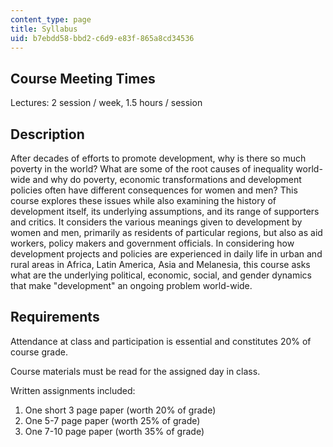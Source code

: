 ```yaml
---
content_type: page
title: Syllabus
uid: b7ebdd58-bbd2-c6d9-e83f-865a8cd34536
---
```


Course Meeting Times
--------------------

Lectures: 2 session / week, 1.5 hours / session

Description
-----------

After decades of efforts to promote development, why is there so much poverty in the world? What are some of the root causes of inequality world-wide and why do poverty, economic transformations and development policies often have different consequences for women and men? This course explores these issues while also examining the history of development itself, its underlying assumptions, and its range of supporters and critics. It considers the various meanings given to development by women and men, primarily as residents of particular regions, but also as aid workers, policy makers and government officials. In considering how development projects and policies are experienced in daily life in urban and rural areas in Africa, Latin America, Asia and Melanesia, this course asks what are the underlying political, economic, social, and gender dynamics that make "development" an ongoing problem world-wide.

Requirements
------------

Attendance at class and participation is essential and constitutes 20% of course grade.

Course materials must be read for the assigned day in class.

Written assignments included:

1.  One short 3 page paper (worth 20% of grade)
2.  One 5-7 page paper (worth 25% of grade)
3.  One 7-10 page paper (worth 35% of grade)